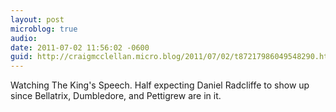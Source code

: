 ```yaml
---
layout: post
microblog: true
audio: 
date: 2011-07-02 11:56:02 -0600
guid: http://craigmcclellan.micro.blog/2011/07/02/t87217986049548290.html
---
```

Watching The King's Speech. Half expecting Daniel Radcliffe to show up since Bellatrix, Dumbledore, and Pettigrew are in it.
